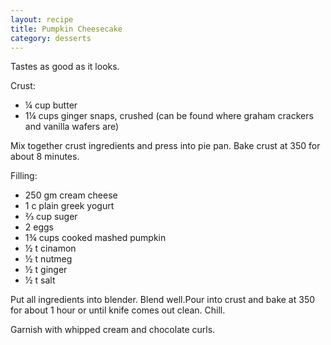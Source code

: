 ```yaml
---
layout: recipe
title: Pumpkin Cheesecake
category: desserts
---
```

Tastes as good as it looks.

Crust:

- ¼ cup butter
- 1¼ cups ginger snaps, crushed (can be found where graham crackers and vanilla wafers are)

Mix together crust ingredients and press into pie pan. Bake crust at 350 for about 8 minutes.

Filling:

- 250 gm cream cheese
- 1 c plain greek yogurt
- ⅔ cup suger 
- 2 eggs
- 1¾ cups cooked mashed pumpkin 
- ½ t cinamon
- ½ t nutmeg 
- ½ t ginger
- ½ t salt 

Put all ingredients into blender. Blend well.Pour into crust and bake at 350 for about 1 hour or until knife comes out clean.
Chill.

Garnish with whipped cream and chocolate curls.

